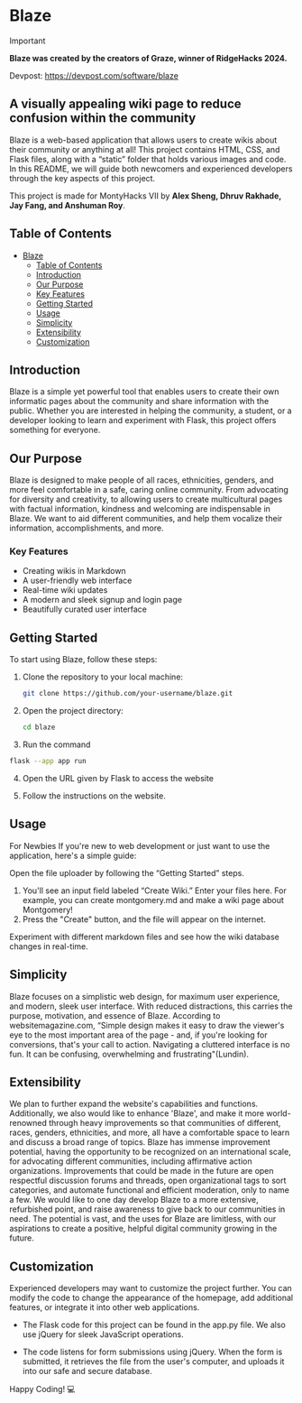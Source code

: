 # Blaze

> [!IMPORTANT]  
> **Blaze was created by the creators of Graze, winner of RidgeHacks 2024.**

Devpost: https://devpost.com/software/blaze

## A visually appealing wiki page to reduce confusion within the community

Blaze is a web-based application that allows users to create wikis about their community or anything at all! This project contains HTML, CSS, and Flask files, along with a “static” folder that holds various images and code. In this README, we will guide both newcomers and experienced developers through the key aspects of this project.

This project is made for MontyHacks VII by **Alex Sheng, Dhruv Rakhade, Jay Fang, and Anshuman Roy**.

## Table of Contents
- [Blaze](#blaze)
  - [Table of Contents](#table-of-contents)
  - [Introduction](#introduction)
  - [Our Purpose](#our-purpose)
  - [Key Features](#key-features)
  - [Getting Started](#getting-started)
  - [Usage](#usage)
  - [Simplicity](#simplicity)
  - [Extensibility](#extensibility)
  - [Customization](#customization)

## Introduction

Blaze is a simple yet powerful tool that enables users to create their own informatic pages about the community and share information with the public. Whether you are interested in helping the community, a student, or a developer looking to learn and experiment with Flask, this project offers something for everyone.

## Our Purpose

Blaze is designed to make people of all races, ethnicities, genders, and more feel comfortable in a safe, caring online community. From advocating for diversity and creativity, to allowing users to create multicultural pages with factual information, kindness and welcoming are indispensable in Blaze. We want to aid different communities, and help them vocalize their information, accomplishments, and more. 

### Key Features

- Creating wikis in Markdown
- A user-friendly web interface
- Real-time wiki updates
- A modern and sleek signup and login page
- Beautifully curated user interface

## Getting Started

To start using Blaze, follow these steps:

1. Clone the repository to your local machine:

   ```bash
   git clone https://github.com/your-username/blaze.git

2. Open the project directory:

    ```bash
    cd blaze

3. Run the command

  ```bash
  flask --app app run
  ```

4. Open the URL given by Flask to access the website

5. Follow the instructions on the website.

## Usage
For Newbies
If you're new to web development or just want to use the application, here's a simple guide:

Open the file uploader by following the “Getting Started” steps.

1. You'll see an input field labeled “Create Wiki.” Enter your files here. For example, you can create montgomery.md and make a wiki page about Montgomery!
2. Press the "Create" button, and the file will appear on the internet.

Experiment with different markdown files and see how the wiki database changes in real-time.

## Simplicity

Blaze focuses on a simplistic web design, for maximum user experience, and modern, sleek user interface. With reduced distractions, this carries the purpose, motivation, and essence of Blaze. According to websitemagazine.com, “Simple design makes it easy to draw the viewer's eye to the most important area of the page - and, if you're looking for conversions, that's your call to action. Navigating a cluttered interface is no fun. It can be confusing, overwhelming and frustrating"(Lundin).

## Extensibility
We plan to further expand the website's capabilities and functions. Additionally, we also would like to enhance 'Blaze', and make it more world-renowned through heavy improvements so that communities of different, races, genders, ethnicities, and more, all have a comfortable space to learn and discuss a broad range of topics. Blaze has immense improvement potential, having the opportunity to be recognized on an international scale, for advocating different communities, including affirmative action organizations. Improvements that could be made in the future are open respectful discussion forums and threads, open organizational tags to sort categories, and automate functional and efficient moderation, only to name a few. We would like to one day develop Blaze to a more extensive, refurbished point, and raise awareness to give back to our communities in need. The potential is vast, and the uses for Blaze are limitless, with our aspirations to create a positive, helpful digital community growing in the future.


## Customization
Experienced developers may want to customize the project further. You can modify the code to change the appearance of the homepage, add additional features, or integrate it into other web applications.

- The Flask code for this project can be found in the app.py file. We also use jQuery for sleek JavaScript operations.

- The code listens for form submissions using jQuery. When the form is submitted, it retrieves the file from the user's computer, and uploads it into our safe and secure database.

Happy Coding! 💻
